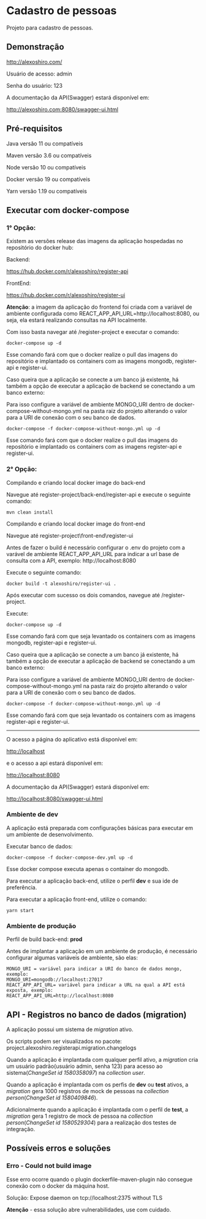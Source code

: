 # Cadastro de pessoas

Projeto para cadastro de pessoas.

## Demonstração

http://alexoshiro.com/

Usuário de acesso: admin

Senha do usuário: 123

A documentação da API(Swagger) estará disponível em:

http://alexoshiro.com:8080/swagger-ui.html



## Pré-requisitos

Java versão 11 ou compatíveis

Maven versão 3.6 ou compatíveis

Node versão 10 ou compatíveis

Docker versão 19 ou compatíveis

Yarn versão 1.19 ou compatíveis

## Executar com docker-compose

### 1° Opção:

Existem as versões release das imagens da aplicação hospedadas no repositório do docker hub:

Backend: 

https://hub.docker.com/r/alexoshiro/register-api

FrontEnd:

https://hub.docker.com/r/alexoshiro/register-ui

**Atenção**: a imagem da aplicação do frontend foi criada com a variável de ambiente configurada como  REACT_APP_API_URL=http://localhost:8080, ou seja, ela estará realizando consultas na API localmente.

Com isso basta navegar até /register-project e executar o comando:

```
docker-compose up -d
```

Esse comando fará com que o docker realize o pull das imagens do repositório e implantado os containers com as imagens mongodb, register-api e register-ui.



Caso queira que a aplicação se conecte a um banco já existente, há também a opção de executar a aplicação de backend se conectando a um banco externo:

Para isso configure a variável de ambiente MONGO_URI dentro de docker-compose-without-mongo.yml na pasta raiz do projeto alterando o valor para a URI de conexão com o seu banco de dados.

```
docker-compose -f docker-compose-without-mongo.yml up -d
```

Esse comando fará com que o docker realize o pull das imagens do repositório e implantado os containers com as imagens register-api e register-ui.

### 2° Opção:

Compilando e criando local docker image do back-end

Navegue até register-project/back-end/register-api e execute o seguinte comando:

```
mvn clean install
```

Compilando e criando local docker image do front-end

Navegue até register-project\front-end\register-ui 

Antes de fazer o build é necessário configurar o .env do projeto com a varável de ambiente REACT_APP_API_URL para indicar a url base de consulta com a API, exemplo: http://localhost:8080

Execute o seguinte comando:

```
docker build -t alexoshiro/register-ui .
```

Após executar com sucesso os dois comandos, navegue até /register-project.

Execute:

```
docker-compose up -d
```

Esse comando fará com que seja levantado os containers com as imagens mongodb, register-api e register-ui.



Caso queira que a aplicação se conecte a um banco já existente, há também a opção de executar a aplicação de backend se conectando a um banco externo:

Para isso configure a variável de ambiente MONGO_URI dentro de docker-compose-without-mongo.yml na pasta raiz do projeto alterando o valor para a URI de conexão com o seu banco de dados.

```
docker-compose -f docker-compose-without-mongo.yml up -d
```

Esse comando fará com que seja levantado os containers com as imagens register-api e register-ui.

-----------------------------------

O acesso a página do aplicativo está disponível em: 

[http://localhost](http://localhost)

e o acesso a api estará disponível em:

[http://localhost:8080](http://localhost:8080)

A documentação da API(Swagger) estará disponível em:

[http://localhost:8080/swagger-ui.html](http://localhost:8080/swagger-ui.html)

### Ambiente de dev

A aplicação está preparada com configurações básicas para executar em um ambiente de desenvolvimento.

Executar banco de dados:

```
docker-compose -f docker-compose-dev.yml up -d
```

Esse docker compose executa apenas o container do mongodb.

Para executar a aplicação back-end, utilize o perfil **dev** e sua ide de preferência.

Para executar a aplicação front-end, utilize o comando:

```
yarn start
```

### Ambiente de produção

Perfil de build back-end: **prod**

Antes de implantar a aplicação em um ambiente de produção, é necessário configurar algumas variáveis de ambiente, são elas:

```
MONGO_URI = variável para indicar a URI do banco de dados mongo, exemplo: 
MONGO_URI=mongodb://localhost:27017
REACT_APP_API_URL= variável para indicar a URL na qual a API está exposta, exemplo:
REACT_APP_API_URL=http://localhost:8080
```

## API - Registros no banco de dados (migration)

A aplicação possui um sistema de *migration* ativo.

Os scripts podem ser visualizados no pacote: project.alexoshiro.registerapi.migration.changelogs

Quando a aplicação é implantada com qualquer perfil ativo, a *migration* cria um usuário padrão(usuário admin, senha 123) para acesso ao sistema(*ChangeSet id 1580358097*) na *collection user*.

Quando a aplicação é implantada com os perfis de **dev** ou **test** ativos, a *migration* gera 1000 registros de mock de pessoas na *collection person*(*ChangeSet id 1580409846*).

Adicionalmente quando a aplicação é implantada com o perfil de **test**, a *migration* gera 1 registro de mock de pessoa na *collection person*(*ChangeSet id 1580529304*) para a realização dos testes de integração.

## Possíveis erros e soluções

### Erro - Could not build image

Esse erro ocorre quando o plugin dockerfile-maven-plugin não consegue conexão com o docker da máquina host.

Solução: Expose daemon on tcp://localhost:2375 without TLS

**Atenção** - essa solução abre vulnerabilidades, use com cuidado.